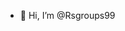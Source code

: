 - 👋 Hi, I’m @Rsgroups99


<!---
Rsgroups99/Rsgroups99 is a ✨ special ✨ repository because its `README.md` (this file) appears on your GitHub profile.
You can click the Preview link to take a look at your changes.
--->
